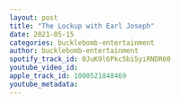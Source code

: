 ```yaml
---
layout: post
title: "The Lockup with Earl Joseph"
date: 2021-05-15
categories: bucklebomb-entertainment
author: bucklebomb-entertainment
spotify_track_id: 0JuK9l6Pkc5bi5yiRNDR60
youtube_video_id: 
apple_track_id: 1000521848469
youtube_metadata: 
---
```

